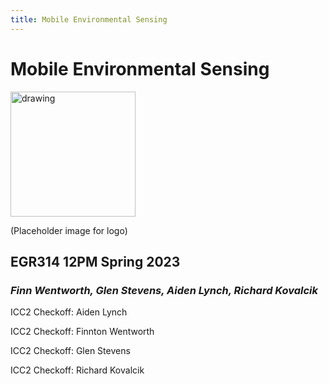 ```yaml
---
title: Mobile Environmental Sensing
---
```


# Mobile Environmental Sensing

<img src="https://cdn.discordapp.com/attachments/1062098040674074644/1064749238040399952/IMG_7852.jpg" alt="drawing" width="200"/>

(Placeholder image for logo)

## EGR314 12PM Spring 2023

### *Finn Wentworth, Glen Stevens, Aiden Lynch, Richard Kovalcik*

ICC2 Checkoff:
Aiden Lynch

ICC2 Checkoff:
Finnton Wentworth

ICC2 Checkoff:
Glen Stevens

ICC2 Checkoff:
Richard Kovalcik

